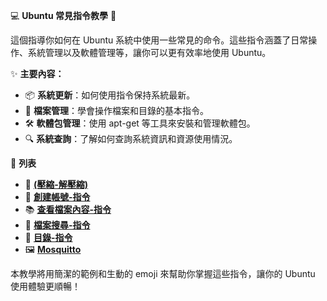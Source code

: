 💻 **Ubuntu 常見指令教學** 🚀

這個指導你如何在 Ubuntu 系統中使用一些常見的命令。這些指令涵蓋了日常操作、系統管理以及軟體管理等，讓你可以更有效率地使用 Ubuntu。

✨ **主要內容：**
- 📦 **系統更新**：如何使用指令保持系統最新。
- 📁 **檔案管理**：學會操作檔案和目錄的基本指令。
- 🛠️ **軟體包管理**：使用 apt-get 等工具來安裝和管理軟體包。
- 🔍 **系統查詢**：了解如何查詢系統資訊和資源使用情況。


📂 **列表**
- 🔰  [**(壓縮-解壓縮)** ](/(壓縮-解壓縮)/)
- 👩 [**創建帳號-指令**](/創建帳號/)
- 📚 [**查看檔案內容-指令** ](/查看檔案內容/)
- 🔎 [**檔案搜尋-指令** ](/檔案搜尋/)
- 📂 [**目錄-指令** ](/目錄指令/)
- 🖼  [**Mosquitto** ](/Mosquitto/)


本教學將用簡潔的範例和生動的 emoji 來幫助你掌握這些指令，讓你的 Ubuntu 使用體驗更順暢！